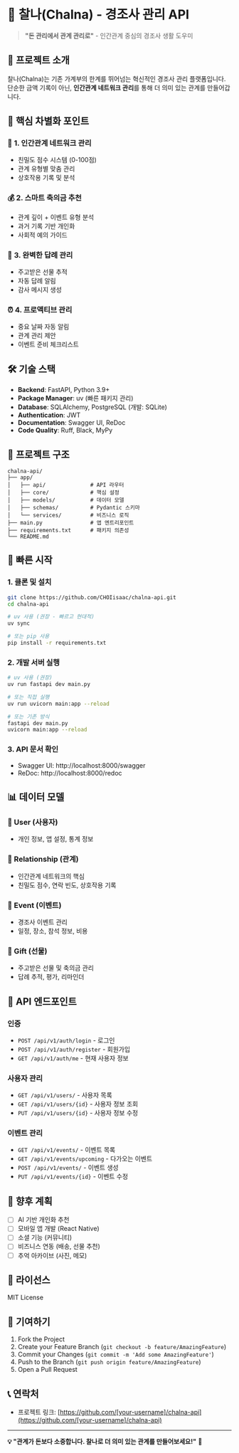 # 🎯 찰나(Chalna) - 경조사 관리 API

> **"돈 관리에서 관계 관리로"** - 인간관계 중심의 경조사 생활 도우미

## 🚀 프로젝트 소개

찰나(Chalna)는 기존 가계부의 한계를 뛰어넘는 혁신적인 경조사 관리 플랫폼입니다.
단순한 금액 기록이 아닌, **인간관계 네트워크 관리**를 통해 더 의미 있는 관계를 만들어갑니다.

## 🎯 핵심 차별화 포인트

### 🤝 **1. 인간관계 네트워크 관리**
- 친밀도 점수 시스템 (0-100점)
- 관계 유형별 맞춤 관리
- 상호작용 기록 및 분석

### 💰 **2. 스마트 축의금 추천**
- 관계 깊이 + 이벤트 유형 분석
- 과거 기록 기반 개인화
- 사회적 예의 가이드

### 🎁 **3. 완벽한 답례 관리**
- 주고받은 선물 추적
- 자동 답례 알림
- 감사 메시지 생성

### ⏰ **4. 프로액티브 관리**
- 중요 날짜 자동 알림
- 관계 관리 제안
- 이벤트 준비 체크리스트

## 🛠️ 기술 스택

- **Backend**: FastAPI, Python 3.9+
- **Package Manager**: uv (빠른 패키지 관리)
- **Database**: SQLAlchemy, PostgreSQL (개발: SQLite)
- **Authentication**: JWT
- **Documentation**: Swagger UI, ReDoc
- **Code Quality**: Ruff, Black, MyPy

## 📁 프로젝트 구조

```
chalna-api/
├── app/
│   ├── api/              # API 라우터
│   ├── core/             # 핵심 설정
│   ├── models/           # 데이터 모델
│   ├── schemas/          # Pydantic 스키마
│   └── services/         # 비즈니스 로직
├── main.py               # 앱 엔트리포인트
├── requirements.txt      # 패키지 의존성
└── README.md
```

## 🚀 빠른 시작

### 1. 클론 및 설치
```bash
git clone https://github.com/CHOIisaac/chalna-api.git
cd chalna-api

# uv 사용 (권장 - 빠르고 현대적)
uv sync

# 또는 pip 사용
pip install -r requirements.txt
```

### 2. 개발 서버 실행
```bash
# uv 사용 (권장)
uv run fastapi dev main.py

# 또는 직접 실행
uv run uvicorn main:app --reload

# 또는 기존 방식
fastapi dev main.py
uvicorn main:app --reload
```

### 3. API 문서 확인
- Swagger UI: http://localhost:8000/swagger
- ReDoc: http://localhost:8000/redoc

## 📊 데이터 모델

### 👤 User (사용자)
- 개인 정보, 앱 설정, 통계 정보

### 🤝 Relationship (관계)
- 인간관계 네트워크의 핵심
- 친밀도 점수, 연락 빈도, 상호작용 기록

### 🎉 Event (이벤트)
- 경조사 이벤트 관리
- 일정, 장소, 참석 정보, 비용

### 🎁 Gift (선물)
- 주고받은 선물 및 축의금 관리
- 답례 추적, 평가, 리마인더

## 🔐 API 엔드포인트

### 인증
- `POST /api/v1/auth/login` - 로그인
- `POST /api/v1/auth/register` - 회원가입
- `GET /api/v1/auth/me` - 현재 사용자 정보

### 사용자 관리
- `GET /api/v1/users/` - 사용자 목록
- `GET /api/v1/users/{id}` - 사용자 정보 조회
- `PUT /api/v1/users/{id}` - 사용자 정보 수정

### 이벤트 관리
- `GET /api/v1/events/` - 이벤트 목록
- `GET /api/v1/events/upcoming` - 다가오는 이벤트
- `POST /api/v1/events/` - 이벤트 생성
- `PUT /api/v1/events/{id}` - 이벤트 수정

## 🌟 향후 계획

- [ ] AI 기반 개인화 추천
- [ ] 모바일 앱 개발 (React Native)
- [ ] 소셜 기능 (커뮤니티)
- [ ] 비즈니스 연동 (배송, 선물 추천)
- [ ] 추억 아카이브 (사진, 메모)

## 📄 라이선스

MIT License

## 🤝 기여하기

1. Fork the Project
2. Create your Feature Branch (`git checkout -b feature/AmazingFeature`)
3. Commit your Changes (`git commit -m 'Add some AmazingFeature'`)
4. Push to the Branch (`git push origin feature/AmazingFeature`)
5. Open a Pull Request

## 📞 연락처

- 프로젝트 링크: [https://github.com/[your-username]/chalna-api](https://github.com/[your-username]/chalna-api)

---

**💡 "관계가 돈보다 소중합니다. 찰나로 더 의미 있는 관계를 만들어보세요!"** 🎯 